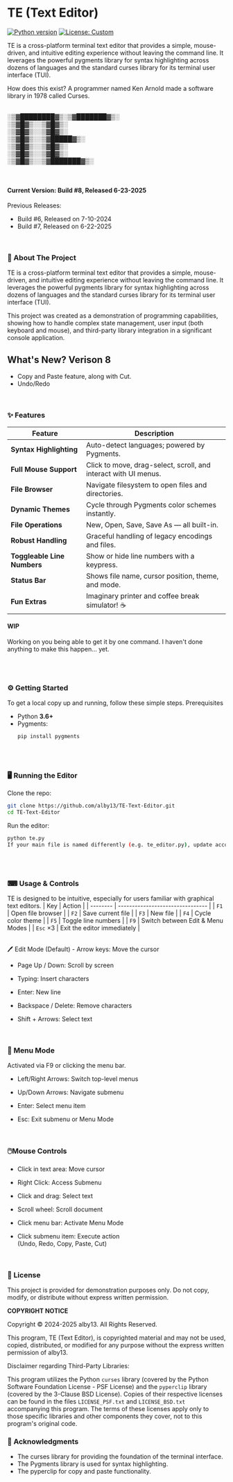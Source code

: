 # TE (Text Editor)
[![Python version](https://img.shields.io/badge/python-3.6%2B-blue.svg)](https://www.python.org/)
[![License: Custom](https://img.shields.io/badge/license-Custom-lightgrey.svg)](#license)

TE is a cross-platform terminal text editor that provides a simple, mouse-driven, and intuitive editing experience without leaving the command line. It leverages the powerful pygments library for syntax highlighting across dozens of languages and the standard curses library for its terminal user interface (TUI).

How does this exist? A programmer named Ken Arnold made a software library in 1978 called Curses.
<br><br>


░▒▓████████▓▒░▒▓███████▓▒░      
____░▒▓█▓▒░______░▒▓█▓▒░             
____░▒▓█▓▒░______░▒▓█▓▒░             
____░▒▓█▓▒░______░▒▓█████▓▒░        
____░▒▓█▓▒░______░▒▓█▓▒░             
____░▒▓█▓▒░______░▒▓█▓▒░             
____░▒▓█▓▒░______░▒▓███████▓▒░      
                                 
                                 
<br>

#### Current Version: Build #8, Released 6-23-2025

Previous Releases:
- Build #6, Released on 7-10-2024
- Build #7, Released on 6-22-2025
<br>

### 🚀 About The Project

TE is a cross-platform terminal text editor that provides a simple, mouse-driven, and intuitive editing experience without leaving the command line. It leverages the powerful pygments library for syntax highlighting across dozens of languages and the standard curses library for its terminal user interface (TUI).

This project was created as a demonstration of programming capabilities, showing how to handle complex state management, user input (both keyboard and mouse), and third-party library integration in a significant console application.

## What's New? Verison 8
- Copy and Paste feature, along with Cut.
- Undo/Redo
<br>

### ✨ Features

| Feature                  | Description |
|--------------------------|-------------|
| **Syntax Highlighting**  | Auto-detect languages; powered by Pygments. |
| **Full Mouse Support**   | Click to move, drag-select, scroll, and interact with UI menus. |
| **File Browser**         | Navigate filesystem to open files and directories. |
| **Dynamic Themes**       | Cycle through Pygments color schemes instantly. |
| **File Operations**      | New, Open, Save, Save As — all built-in. |
| **Robust Handling**      | Graceful handling of legacy encodings and files. |
| **Toggleable Line Numbers** | Show or hide line numbers with a keypress. |
| **Status Bar**           | Shows file name, cursor position, theme, and mode. |
| **Fun Extras**           | Imaginary printer and coffee break simulator! ☕ |

#### WIP
Working on you being able to get it by one command. I haven't done anything to make this happen... yet.

<br><br>
### ⚙️ Getting Started

To get a local copy up and running, follow these simple steps.
Prerequisites

- Python **3.6+**
- Pygments:
  ```bash
  pip install pygments
  
<br><br>
### 🖥️ Running the Editor
Clone the repo:

  ```bash
git clone https://github.com/alby13/TE-Text-Editor.git
cd TE-Text-Editor

```

Run the editor:

  ```bash
python te.py
If your main file is named differently (e.g. te_editor.py), update accordingly.

```

<br><br>
### ⌨ Usage & Controls

TE is designed to be intuitive, especially for users familiar with graphical text editors.
| Key      | Action                           |
| -------- | -------------------------------- |
| `F1`     | Open file browser                |
| `F2`     | Save current file                |
| `F3`     | New file                         |
| `F4`     | Cycle color theme                |
| `F5`     | Toggle line numbers              |
| `F9`     | Switch between Edit & Menu Modes |
| `Esc` ×3 | Exit the editor immediately      |

<br>
🖊️ Edit Mode (Default)
- Arrow keys: Move the cursor

- Page Up / Down: Scroll by screen

- Typing: Insert characters

- Enter: New line

- Backspace / Delete: Remove characters

- Shift + Arrows: Select text
<br>

### 🧭 Menu Mode

Activated via F9 or clicking the menu bar.

- Left/Right Arrows: Switch top-level menus

- Up/Down Arrows: Navigate submenu

- Enter: Select menu item

- Esc: Exit submenu or Menu Mode
<br>

### 🖱️Mouse Controls

- Click in text area: Move cursor

- Right Click: Access Submenu

- Click and drag: Select text

- Scroll wheel: Scroll document

- Click menu bar: Activate Menu Mode

- Click submenu item: Execute action<br>(Undo, Redo, Copy, Paste, Cut)
<br>

### 📜 License

This project is provided for demonstration purposes only. Do not copy, modify, or distribute without express written permission.

<b>COPYRIGHT NOTICE</b>

Copyright © 2024-2025 alby13. All Rights Reserved.

This program, TE (Text Editor), is copyrighted material and may not be used, copied,
distributed, or modified for any purpose without the express written permission of
alby13.

Disclaimer regarding Third-Party Libraries:

This program utilizes the Python `curses` library (covered by the Python Software Foundation License - PSF License)
and the `pyperclip` library (covered by the 3-Clause BSD License).
Copies of their respective licenses can be found in the files `LICENSE_PSF.txt` and `LICENSE_BSD.txt`
accompanying this program. The terms of these licenses apply only to those specific libraries
and other components they cover, not to this program's original code.

### 🙏 Acknowledgments

- The curses library for providing the foundation of the terminal interface.
- The Pygments library is used for syntax highlighting.
- The pyperclip for copy and paste functionality.
